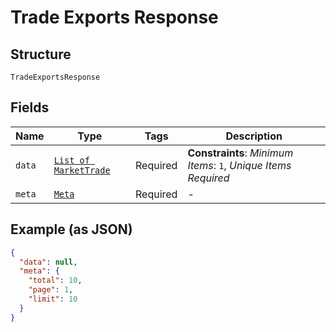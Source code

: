 
# Trade Exports Response

## Structure

`TradeExportsResponse`

## Fields

| Name | Type | Tags | Description |
|  --- | --- | --- | --- |
| `data` | [`List of MarketTrade`](../../doc/models/market-trade.md) | Required | **Constraints**: *Minimum Items*: `1`, *Unique Items Required* |
| `meta` | [`Meta`](../../doc/models/meta.md) | Required | - |

## Example (as JSON)

```json
{
  "data": null,
  "meta": {
    "total": 10,
    "page": 1,
    "limit": 10
  }
}
```

